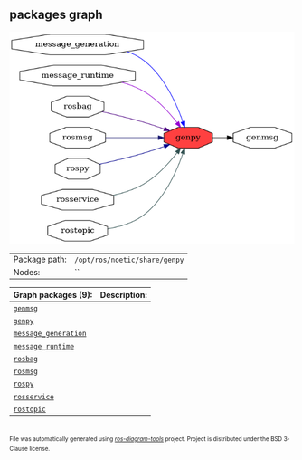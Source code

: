<!--
File was automatically generated using 'ros-diagram-tools' project.
Project is distributed under the BSD 3-Clause license.
-->

## packages graph

[![genpy](genpy.png "genpy")](genpy.png)

|     |     |
| --- | --- |
| Package path: | `/opt/ros/noetic/share/genpy` |
| Nodes: | `` |


| Graph packages (9): | Description: |
| ------------------- | ------------ |
| [`genmsg`](genmsg.html) |  |
| [`genpy`](genpy.html) |  |
| [`message_generation`](message_generation.html) |  |
| [`message_runtime`](message_runtime.html) |  |
| [`rosbag`](rosbag.html) |  |
| [`rosmsg`](rosmsg.html) |  |
| [`rospy`](rospy.html) |  |
| [`rosservice`](rosservice.html) |  |
| [`rostopic`](rostopic.html) |  |


</br>
<font size="1">
File was automatically generated using <a href="https://github.com/anetczuk/ros-diagram-tools"><i>ros-diagram-tools</i></a> project.
Project is distributed under the BSD 3-Clause license.
</font>
